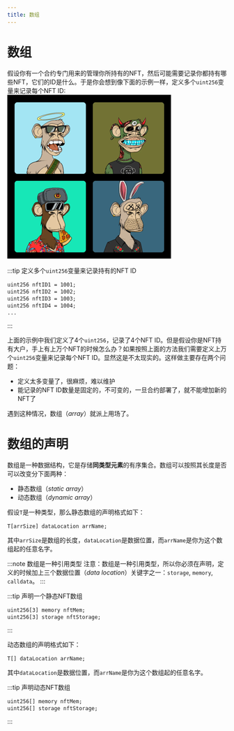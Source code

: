```yaml
---
title: 数组
---
```


# 数组
假设你有一个合约专门用来的管理你所持有的NFT，然后可能需要记录你都持有哪些NFT，它们的ID是什么。于是你会想到像下面的示例一样，定义多个`uint256`变量来记录每个NFT ID:
![](./assets/array/8b7903fe53a24dfda50d162865c4bbbd.png)


:::tip 定义多个`uint256`变量来记录持有的NFT ID
```solidity
uint256 nftID1 = 1001;
uint256 nftID2 = 1002;
uint256 nftID3 = 1003;
uint256 nftID4 = 1004;
...
```
:::

上面的示例中我们定义了4个`uint256`，记录了4个NFT ID。但是假设你是NFT持有大户，手上有上万个NFT的时候怎么办？如果按照上面的方法我们需要定义上万个`uint256`变量来记录每个NFT ID。显然这是不太现实的。这样做主要存在两个问题：

* 定义太多变量了，很麻烦，难以维护
* 能记录的NFT ID数量是固定的，不可变的，一旦合约部署了，就不能增加新的NFT了

遇到这种情况，数组（_array_）就派上用场了。

# 数组的声明
数组是一种数据结构，它是存储**同类型元素**的有序集合。数组可以按照其长度是否可以改变分下面两种：

* 静态数组（_static array_）
* 动态数组（_dynamic array_）

假设`T`是一种类型，那么静态数组的声明格式如下：

```solidity
T[arrSize] dataLocation arrName;
```

其中`arrSize`是数组的长度，`dataLocation`是数据位置，而`arrName`是你为这个数组起的任意名字。

:::note 数组是一种引用类型
注意：数组是一种引用类型，所以你必须在声明，定义的时候加上三个数据位置（_data location_）关键字之一：`storage`, `memory`, `calldata`。
:::

:::tip 声明一个静态NFT数组
```solidity
uint256[3] memory nftMem;
uint256[3] storage nftStorage;
```
:::

动态数组的声明格式如下：
```solidity
T[] dataLocation arrName;
```

其中`dataLocation`是数据位置，而`arrName`是你为这个数组起的任意名字。

:::tip 声明动态NFT数组
```solidity
uint256[] memory nftMem;
uint256[] storage nftStorage;
```
:::



